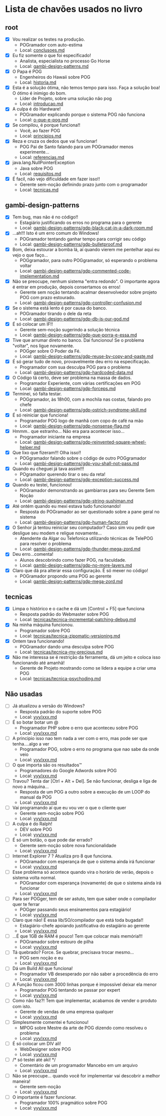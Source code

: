 # Lista de chavões usados no livro

## root

- [x] Vou realizar os testes na produção.
  - POGramador com auto-estima
  - Local: [conclusoes.md](collections/_capitulos/conclusoes.md)
- [x] Eu fiz somente o que foi especificado!
  - Analista, especialista no processo Go Horse
  - Local: [gambi-design-patterns.md](collections/_capitulos/gambi-design-patterns.md)
- [x] O Papa é POG
  - Engenheiros do Hawaii sobre POG
  - Local: [historia.md](collections/_capitulos/historia.md)
- [x] Esta é a solução ótima, não temos tempo para isso. Faça a solução boa! O ótimo é inimigo do bom.
  - Líder de Projeto, sobre uma solução não pog
  - Local: [introducao.md](collections/_capitulos/introducao.md)
- [x] A culpa é do Hardware!
  - POGramador explicando porque o sistema POG não funciona
  - Local: [o-que-e-pog.md](collections/_capitulos/o-que-e-pog.md)
- [x] Se compilou, é porque funciona!!
  - Você, ao fazer POG
  - Local: [principios.md](collections/_capitulos/principios.md)
- [x] Reza e cruza os dedos que vai funcionar!
  - POG Pai de Santo falando para um POGramador menos experimente...
  - Local: [referencias.md](collections/_capitulos/referencias.md)
- [x] java.lang.NullPointerException
  - Java sobre POG
  - Local: [requisitos.md](collections/_capitulos/requisitos.md)
- [x] É facil, não vejo dificuldade em fazer isso!!
  - Gerente sem-noção definindo prazo junto com o programador
  - Local: [tecnicas.md](collections/_capitulos/tecnicas.md)

## gambi-design-patterns

- [x] Tem bug, mas não é no código!!
  - Estagiário justificando os erros no programa para o gerente
  - Local: [gambi-design-patterns/gdp-black-cat-in-a-dark-room.md](collections/_capitulos/gambi-design-patterns/gdp-black-cat-in-a-dark-room.md)
- [x] ...ah!!! Isto é um erro comum do Windows!
  - POGramador tentando ganhar tempo para corrigir seu código
  - Local: [gambi-design-patterns/gdp-bulletproof.md](collections/_capitulos/gambi-design-patterns/gdp-bulletproof.md)
- [x] Bom, deixa estourar a bomba lá, aí quando vierem me pentelhar aqui eu vejo o que faço...
  - POGgramador, para outro POGgramador, só esperando o problema voltar
  - Local: [gambi-design-patterns/gdp-commented-code-implementation.md](collections/_capitulos/gambi-design-patterns/gdp-commented-code-implementation.md)
- [x] Não se preocupe, nenhum sistema "entra redondo". O importante agora é entrar em produção, depois consertamos os erros!
  - Gerente sem noção tentando acalmar desenvolvedor sobre projeto POG com prazo estourado.
  - Local: [gambi-design-patterns/gdp-controller-confusion.md](collections/_capitulos/gambi-design-patterns/gdp-controller-confusion.md)
- [x] Se o sistema está lento é por causa do banco.
  - POGramador tirando o dele da reta
  - Local: [gambi-design-patterns/gdp-db-is-our-god.md](collections/_capitulos/gambi-design-patterns/gdp-db-is-our-god.md)
- [x] É só colocar um IF!!
  - Gerente sem-noção sugerindo a solução técnica
  - Local: [gambi-design-patterns/gdp-que-porra-e-essa.md](collections/_capitulos/gambi-design-patterns/gdp-que-porra-e-essa.md)
- [x] Tive que arrumar direto no banco. Daí funcionou! Se o problema "voltar", nos ligue novamente.
  - POGger sobre O Poder da Fé.
  - Local: [gambi-design-patterns/gdp-reuse-by-copy-and-paste.md](collections/_capitulos/gambi-design-patterns/gdp-reuse-by-copy-and-paste.md)
- [x] É só gerar tudo de novo, provavelmente deu erro na especificação.
  - Programador com sua desculpa POG para o problema
  - Local: [gambi-design-patterns/gdp-hardcoded-data.md](collections/_capitulos/gambi-design-patterns/gdp-hardcoded-data.md)
- [x] O Código tá certo, deve ser problema na massa de dados.
  - Programador Experiente, com várias certificações em POG
  - Local: [gambi-design-patterns/gdp-forceps.md](collections/_capitulos/gambi-design-patterns/gdp-forceps.md)
- [x] Terminei, só falta testar.
  - POGgramador, às 18h00, com a mochila nas costas, falando pro chefe
  - Local: [gambi-design-patterns/gdp-ostrich-syndrome-skill.md](collections/_capitulos/gambi-design-patterns/gdp-ostrich-syndrome-skill.md)
- [x] É só reiniciar que funciona!
  - Programador POG logo de manhã com copo de café na mão
  - Local: [gambi-design-patterns/gdp-nonsense-flag.md](collections/_capitulos/gambi-design-patterns/gdp-nonsense-flag.md)
- [x] Hmmm.. que estranho... Não era para acontecer isso...
  - Programador iniciante na empresa
  - Local: [gambi-design-patterns/gdp-reinvented-square-wheel-helper.md](collections/_capitulos/gambi-design-patterns/gdp-reinvented-square-wheel-helper.md)
- [x] Que lixo que fizeram!!! Olha isso!!
  - POGgramador falando sobre o código de outro POGgramador
  - Local: [gambi-design-patterns/gdp-you-shall-not-pass.md](collections/_capitulos/gambi-design-patterns/gdp-you-shall-not-pass.md)
- [x] Quando eu cheguei já tava assim!!!
  - POgramador querendo tirar o seu da reta!
  - Local: [gambi-design-patterns/gdp-exception-success.md](collections/_capitulos/gambi-design-patterns/gdp-exception-success.md)
- [x] Quando eu testei, funcionou!
  - POGramador demonstrando as gambiarras para seu Gerente Sem Noção
  - Local: [gambi-design-patterns/gdp-string-sushiman.md](collections/_capitulos/gambi-design-patterns/gdp-string-sushiman.md)
- [x] Até ontém quando eu mexi estava tudo funcionando!
  - Resposta do POGramador ao ser questionado sobre a pane geral no sistema
  - Local: [gambi-design-patterns/gdp-human-factor.md](collections/_capitulos/gambi-design-patterns/gdp-human-factor.md)
- [x] O Senhor já tentou reiniciar seu computador? Caso sim vou pedir que desligue seu modem e religue novamente...
  - Atendente da Algar ou Telefonica utilizando técnicas de TelePOG para resolver o problema
  - Local: [gambi-design-patterns/gdp-thunder-mega-zord.md](collections/_capitulos/gambi-design-patterns/gdp-thunder-mega-zord.md)
- [x] Deu erro...comenta!
  - Alunos descobrindo como fazer POG, na faculdade.
  - Local: [gambi-design-patterns/gdp-no-more-layers.md](collections/_capitulos/gambi-design-patterns/gdp-no-more-layers.md)
- [x] Claro que dá pra alterar essa configuração. É só mexer no código!
  - POGramador propondo uma POG ao gerente
  - Local: [gambi-design-patterns/gdp-mega-zord.md](collections/_capitulos/gambi-design-patterns/gdp-mega-zord.md)

## tecnicas

- [x] Limpa o histórico e o cache e dá um [Control + F5] que funciona
  - Resposta padrão do Webmaster sobre POG
  - Local: [tecnicas/tecnica-incremental-patching-debug.md](collections/_capitulos/tecnicas/tecnica-incremental-patching-debug.md)
- [x] Na minha máquina funcionou.
  - Programador sobre POG
  - Local: [tecnicas/tecnica-zipomatic-versioning.md](collections/_capitulos/tecnicas/tecnica-zipomatic-versioning.md)
- [x] Ontem tava funcionando!
  - POGramador dando uma desculpa sobre POG
  - Local: [tecnicas/tecnica-my-precious.md](collections/_capitulos/tecnicas/tecnica-my-precious.md)
- [x] Não me interessa se é restrição da ferramenta, dá um jeito e coloca isso funcionando até amanhã!
  - Gerente de Projeto mostrando como se lidera a equipe a criar uma POG
  - Local: [tecnicas/tecnica-psychoding.md](collections/_capitulos/tecnicas/tecnica-psychoding.md)

## Não usadas

- [ ] Já atualizou a versão do Windows?
  - Resposta padrão do suporte sobre POG
  - Local: [yyy/xxx.md](collections/_capitulos/yyy/xxx.md)
- [ ] É so botar botar um @
  - Programador PHP sobre o erro que aconteceu sobre POG
  - Local: [yyy/xxx.md](collections/_capitulos/yyy/xxx.md)
- [ ] A principio isso nao tem nada a ver com o erro, mas pode ser que tenha....algo a ver
  - Programador POG, sobre o erro no programa que nao sabe da onde veio
  - Local: [yyy/xxx.md](collections/_capitulos/yyy/xxx.md)
- [ ] O que importa são os resultados™
  - Programadores do Google Adwords sobre POG
  - Local: [yyy/xxx.md](collections/_capitulos/yyy/xxx.md)
- [ ] Travou? Tenta dar [Ctrl + Alt + Del]. Se não funcionar, desliga e liga de novo a máquina...
  - Resposta de um POG a outro sobre a execução de um LOOP do manual da POG
  - Local: [yyy/xxx.md](collections/_capitulos/yyy/xxx.md)
- [ ] Vai programando aí que eu vou ver o que o cliente quer
  - Gerente sem-noção sobre POG
  - Local: [yyy/xxx.md](collections/_capitulos/yyy/xxx.md)
- [ ] A culpa é do Ralph!
  - DEV sobre POG
  - Local: [yyy/xxx.md](collections/_capitulos/yyy/xxx.md)
- [ ] É só um botão, o que pode dar errado?
  - Gerente sem-noção sobre nova funcionalidade
  - Local: [yyy/xxx.md](collections/_capitulos/yyy/xxx.md)
- [ ] Internet Explorer 7 ? Atualiza pro 8 que funciona.
  - POGramador com esperança de que o sistema ainda irá funcionar
  - Local: [yyy/xxx.md](collections/_capitulos/yyy/xxx.md)
- [ ] Esse problema só acontece quando vira o horário de verão, depois o sistema volta normal.
  - POGramador com esperança (novamente) de que o sistema ainda irá funcionar
  - Local: [yyy/xxx.md](collections/_capitulos/yyy/xxx.md)
- [ ] Para ser POGger, tem de ser astuto, tem que saber onde o compilador quer te ferrar
  - POGger passando seus ensinamentos para estagiário!
  - Local: [yyy/xxx.md](collections/_capitulos/yyy/xxx.md)
- [ ] Claro que não! É essa lib/SO/compilador que está toda bugada!!
  - Estagiário-chefe apoiando justificativa do estagiário ao gerente
  - Local: [yyy/xxx.md](collections/_capitulos/yyy/xxx.md)
- [ ] ...É que 1GB de RAM é pouco! Tem que colocar mais memória!!!
  - POGramador sobre estouro de pilha
  - Local: [yyy/xxx.md](collections/_capitulos/yyy/xxx.md)
- [ ] Tá quebrado? Force. Se quebrar, precisava trocar mesmo...
  - POG sem noção e eu
  - Local: [yyy/xxx.md](collections/_capitulos/yyy/xxx.md)
- [ ] Dá um Build All que funciona!
  - Programador VB desesperado por não saber a procedência do erro
  - Local: [yyy/xxx.md](collections/_capitulos/yyy/xxx.md)
- [ ] A Função ficou com 3000 linhas porque é impossível deixar ela menor
  - Programador POG tentando se passar por expert
  - Local: [yyy/xxx.md](collections/_capitulos/yyy/xxx.md)
- [ ] Como não faz?! Tem que implementar, acabamos de vender o produto com isto.
  - Gerente de vendas de uma empresa qualquer
  - Local: [yyy/xxx.md](collections/_capitulos/yyy/xxx.md)
- [ ] Simplesmente comentei e funcionou!
  - MPOG sobre Mestre da arte de POG dizendo como resolveu o problema
  - Local: [yyy/xxx.md](collections/_capitulos/yyy/xxx.md)
- [ ] É só colocar um DIV ali!
  - WebDesigner sobre POG
  - Local: [yyy/xxx.md](collections/_capitulos/yyy/xxx.md)
- [ ] /* só testei até aki! */
  - Comentário de um programador Mancebo em um arquivo
  - Local: [yyy/xxx.md](collections/_capitulos/yyy/xxx.md)
- [ ] Não se preocupe... quando você for implementar vai descobrir a melhor maneira!
  - Gerente sem-noção
  - Local: [yyy/xxx.md](collections/_capitulos/yyy/xxx.md)
- [ ] O importante é fazer funcionar.
  - Programador 100% pragmático sobre POG
  - Local: [yyy/xxx.md](collections/_capitulos/yyy/xxx.md)